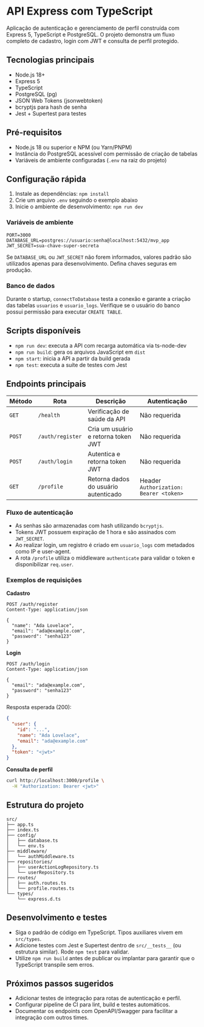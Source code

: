 ﻿# API Express com TypeScript

Aplicação de autenticação e gerenciamento de perfil construída com Express 5, TypeScript e PostgreSQL. O projeto demonstra um fluxo completo de cadastro, login com JWT e consulta de perfil protegido.

## Tecnologias principais
- Node.js 18+
- Express 5
- TypeScript
- PostgreSQL (pg)
- JSON Web Tokens (jsonwebtoken)
- bcryptjs para hash de senha
- Jest + Supertest para testes

## Pré-requisitos
- Node.js 18 ou superior e NPM (ou Yarn/PNPM)
- Instância do PostgreSQL acessível com permissão de criação de tabelas
- Variáveis de ambiente configuradas (`.env` na raiz do projeto)

## Configuração rápida
1. Instale as dependências: `npm install`
2. Crie um arquivo `.env` seguindo o exemplo abaixo
3. Inicie o ambiente de desenvolvimento: `npm run dev`

### Variáveis de ambiente
```env
PORT=3000
DATABASE_URL=postgres://usuario:senha@localhost:5432/mvp_app
JWT_SECRET=sua-chave-super-secreta
```

Se `DATABASE_URL` ou `JWT_SECRET` não forem informados, valores padrão são utilizados apenas para desenvolvimento. Defina chaves seguras em produção.

### Banco de dados
Durante o startup, `connectToDatabase` testa a conexão e garante a criação das tabelas `usuarios` e `usuario_logs`. Verifique se o usuário do banco possui permissão para executar `CREATE TABLE`.

## Scripts disponíveis
- `npm run dev`: executa a API com recarga automática via ts-node-dev
- `npm run build`: gera os arquivos JavaScript em `dist`
- `npm start`: inicia a API a partir da build gerada
- `npm test`: executa a suíte de testes com Jest

## Endpoints principais
| Método | Rota | Descrição | Autenticação |
| ------ | ---- | --------- | ------------ |
| `GET` | `/health` | Verificação de saúde da API | Não requerida |
| `POST` | `/auth/register` | Cria um usuário e retorna token JWT | Não requerida |
| `POST` | `/auth/login` | Autentica e retorna token JWT | Não requerida |
| `GET` | `/profile` | Retorna dados do usuário autenticado | Header `Authorization: Bearer <token>` |

### Fluxo de autenticação
- As senhas são armazenadas com hash utilizando `bcryptjs`.
- Tokens JWT possuem expiração de 1 hora e são assinados com `JWT_SECRET`.
- Ao realizar login, um registro é criado em `usuario_logs` com metadados como IP e user-agent.
- A rota `/profile` utiliza o middleware `authenticate` para validar o token e disponibilizar `req.user`.

### Exemplos de requisições
**Cadastro**
```http
POST /auth/register
Content-Type: application/json

{
  "name": "Ada Lovelace",
  "email": "ada@example.com",
  "password": "senha123"
}
```

**Login**
```http
POST /auth/login
Content-Type: application/json

{
  "email": "ada@example.com",
  "password": "senha123"
}
```
Resposta esperada (200):
```json
{
  "user": {
    "id": "...",
    "name": "Ada Lovelace",
    "email": "ada@example.com"
  },
  "token": "<jwt>"
}
```

**Consulta de perfil**
```bash
curl http://localhost:3000/profile \
  -H "Authorization: Bearer <jwt>"
```

## Estrutura do projeto
```
src/
├── app.ts
├── index.ts
├── config/
│   ├── database.ts
│   └── env.ts
├── middleware/
│   └── authMiddleware.ts
├── repositories/
│   ├── userActionLogRepository.ts
│   └── userRepository.ts
├── routes/
│   ├── auth.routes.ts
│   └── profile.routes.ts
└── types/
    └── express.d.ts
```

## Desenvolvimento e testes
- Siga o padrão de código em TypeScript. Tipos auxiliares vivem em `src/types`.
- Adicione testes com Jest e Supertest dentro de `src/__tests__` (ou estrutura similar). Rode `npm test` para validar.
- Utilize `npm run build` antes de publicar ou implantar para garantir que o TypeScript transpile sem erros.

## Próximos passos sugeridos
- Adicionar testes de integração para rotas de autenticação e perfil.
- Configurar pipeline de CI para lint, build e testes automáticos.
- Documentar os endpoints com OpenAPI/Swagger para facilitar a integração com outros times.
